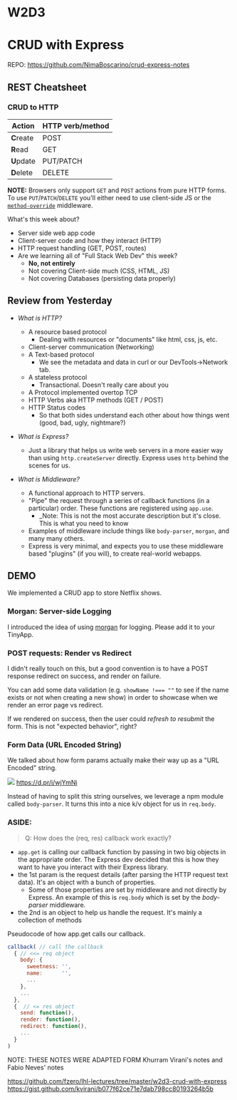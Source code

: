 # W2D3

# CRUD with Express

REPO: https://github.com/NimaBoscarino/crud-express-notes

## REST Cheatsheet

### CRUD to HTTP

| Action    | HTTP verb/method |
| --------- | ---------------- |
|**C**reate | POST             |
|**R**ead   | GET              |
|**U**pdate | PUT/PATCH        |
|**D**elete | DELETE           |

**NOTE:** Browsers only support `GET` and `POST` actions from pure HTTP forms. To use `PUT`/`PATCH`/`DELETE` you'll either need to use client-side JS or the [`method-override`](http://expressjs.com/en/resources/middleware/method-override.html) middleware.

What's this week about?

  - Server side web app code
  - Client-server code and how they interact (HTTP)
  - HTTP request handling (GET, POST, routes)
  - Are we learning all of "Full Stack Web Dev" this week?
    - **No, not entirely**
    - Not covering Client-side much (CSS, HTML, JS)
    - Not covering Databases (persisting data properly)

## Review from Yesterday

- _What is HTTP?_
  - A resource based protocol
    - Dealing with resources or "documents" like html, css, js, etc.
  - Client-server communication (Networking)
  - A Text-based protocol
    - We see the metadata and data in curl or our DevTools->Network tab.
  - A stateless protocol
    - Transactional. Doesn't really care about you
  - A Protocol implemented overtop TCP
  - HTTP Verbs aka HTTP methods (GET / POST)
  - HTTP Status codes
    - So that both sides understand each other about how things went (good, bad, ugly, nightmare?)

- _What is Express?_ 
  - Just a library that helps us write web servers in a more easier way than using `http.createServer` directly. Express uses `http` behind the scenes for us. 

- _What is Middleware?_
  - A functional approach to HTTP servers. 
  - "Pipe" the request through a series of callback functions (in a particular) order. These functions are registered using `app.use`. 
    - _Note: This is not the most accurate description but it's close. This is what you need to know 
  - Examples of middleware include things like `body-parser`, `morgan`, and many many others.
  - Express is very minimal, and expects you to use these middleware based "plugins" (if you will), to create real-world webapps. 


## DEMO

We implemented a CRUD app to store Netflix shows.

### Morgan: Server-side Logging 

I introduced the idea of using [morgan](https://github.com/expressjs/morgan) for logging. Please add it to your TinyApp.

### POST requests: Render vs Redirect

I didn't really touch on this, but a good convention is to have a POST response redirect on success, and render on failure.

You can add some data validation (e.g. `showName !=== ""` to see if the name exists or not when creating a new show) in order to showcase when we render an error page vs redirect.

If we rendered on success, then the user could _refresh to resubmit_ the form. This is not "expected behavior", right?

### Form Data (URL Encoded String)

We talked about how form params actually make their way up as a "URL Encoded" string. 

![](https://d.pr/i/wjYmNi+) <https://d.pr/i/wjYmNi>

Instead of having to split this string ourselves, we leverage a npm module called `body-parser`. It turns this into a nice k/v object for us in `req.body`.

### ASIDE:

> Q: How does the (req, res) callback work exactly?

- `app.get` is calling our callback function by passing in two big objects in the appropriate order. The Express dev decided that this is how they want to have you interact with their Express library.
- the 1st param is the request details (after parsing the HTTP request text data). It's an object with a bunch of properties.
  - Some of those properties are set by middleware and not directly by Express. An example of this is `req.body` which is set by the _body-parser_ middleware.
- the 2nd is an object to help us handle the request. It's mainly a collection of methods

Pseudocode of how app.get calls our callback.

```js
callback( // call the callback
  { // <<= req object
    body: {
      sweetness: '',
      name:      '',
      ...
    },
    ...
  },
  {  // <= res object
    send: function(),
    render: function(),
    redirect: function(),
    ...
  }
)
```

NOTE: THESE NOTES WERE ADAPTED FORM Khurram Virani's notes and Fabio Neves' notes

https://github.com/fzero/lhl-lectures/tree/master/w2d3-crud-with-express
https://gist.github.com/kvirani/b077f62ce71e7dab798cc80193264b5b